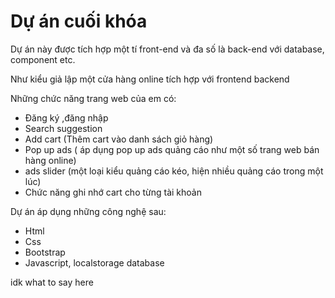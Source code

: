 # Dự án cuối khóa

Dự án này được tích hợp một tí front-end và đa số là back-end với database, component etc.

Như kiểu giả lập một cửa hàng online tích hợp với frontend backend

Những chức năng trang web của em có:
- Đăng ký ,đăng nhập
- Search suggestion 
- Add cart (Thêm cart vào danh sách giỏ hàng)
- Pop up ads ( áp dụng pop up ads quảng cáo như một số trang web bán hàng online)
- ads slider (một loại kiểu quảng cáo kéo, hiện nhiều quảng cáo trong một lúc)
- Chức năng ghi nhớ cart cho từng tài khoản

Dự án áp dụng những công nghệ sau:
- Html
- Css
- Bootstrap
- Javascript, localstorage database


idk what to say here
